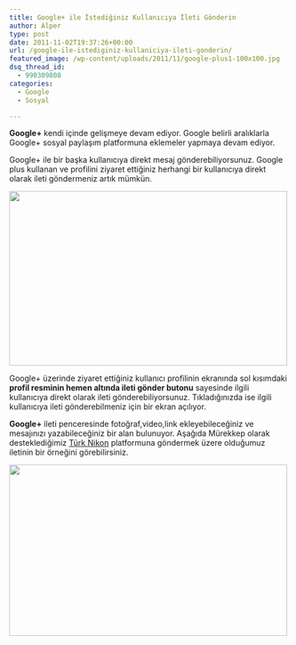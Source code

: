 ```yaml
---
title: Google+ ile İstediğiniz Kullanıcıya İleti Gönderin
author: Alper
type: post
date: 2011-11-02T19:37:26+00:00
url: /google-ile-istediginiz-kullaniciya-ileti-gonderin/
featured_image: /wp-content/uploads/2011/11/google-plus1-100x100.jpg
dsq_thread_id:
  - 990309808
categories:
  - Google
  - Sosyal

---
```

**Google+** kendi içinde gelişmeye devam ediyor. Google belirli aralıklarla Google+ sosyal paylaşım platformuna eklemeler yapmaya devam ediyor.

Google+ ile bir başka kullanıcıya direkt mesaj gönderebiliyorsunuz. Google plus kullanan ve profilini ziyaret ettiğiniz herhangi bir kullanıcıya direkt olarak ileti göndermeniz artık mümkün.

<img class="alignnone size-full wp-image-7027" title="google-plus1" src="https://www.murekkep.org/wp-content/uploads/2011/11/google-plus1.jpg" alt="" width="500" height="314" srcset="https://www.murekkep.org/wp-content/uploads/2011/11/google-plus1.jpg 500w, https://www.murekkep.org/wp-content/uploads/2011/11/google-plus1-300x188.jpg 300w, https://www.murekkep.org/wp-content/uploads/2011/11/google-plus1-400x251.jpg 400w" sizes="(max-width: 500px) 100vw, 500px" /> 

Google+ üzerinde ziyaret ettiğiniz kullanıcı profilinin ekranında sol kısımdaki **profil resminin hemen altında ileti gönder butonu** sayesinde ilgili kullanıcıya direkt olarak ileti gönderebiliyorsunuz. Tıkladığınızda ise ilgili kullanıcıya ileti gönderebilmeniz için bir ekran açılıyor.

**Google+** ileti penceresinde fotoğraf,video,link ekleyebileceğiniz ve mesajınızı yazabileceğiniz bir alan bulunuyor. Aşağıda Mürekkep olarak desteklediğimiz <a title="Türk Nikon" href="http://www.turknikon.com/" target="_blank" class="broken_link">Türk Nikon</a> platformuna göndermek üzere olduğumuz iletinin bir örneğini görebilirsiniz.

<img class="alignnone size-full wp-image-7028" title="google-plus2" src="https://www.murekkep.org/wp-content/uploads/2011/11/google-plus2.jpg" alt="" width="500" height="308" srcset="https://www.murekkep.org/wp-content/uploads/2011/11/google-plus2.jpg 500w, https://www.murekkep.org/wp-content/uploads/2011/11/google-plus2-300x184.jpg 300w, https://www.murekkep.org/wp-content/uploads/2011/11/google-plus2-400x246.jpg 400w" sizes="(max-width: 500px) 100vw, 500px" />